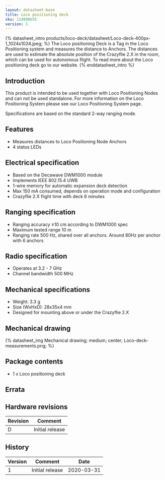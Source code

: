 ```yaml
---
layout: datasheet-base
title: Loco positioning deck
sku: 114990655
version: 1
---
```


{% datasheet_intro products/loco-deck/datasheet/Loco-deck-400px-1_1024x1024.jpeg; %}
The Loco positioning Deck is a Tag in the Loco Positioning system and measures the distance to Anchors.
The distances are used to estimate the absolute position of the Crazyflie 2.X in the room, which
can be used for autonomous flight. To read more about the Loco positioning deck go to our website.
{% enddatasheet_intro %}

## Introduction

This product is intended to be used together with Loco Positioning Nodes and can not be used standalone.
For more information on the Loco Positioning System please see our Loco Positioning System page.

Specifications are based on the standard 2-way ranging mode.

## Features

* Measures distances to Loco Positioning Node Anchors
* 4 status LEDs

## Electrical specification

* Based on the Decawave DWM1000 module
* Implements IEEE 802.15.4 UWB
* 1-wire memory for automatic expansion deck detection
* Max 150 mA consumed, depends on operation mode and configuration
* Crazyflie 2.X flight time with deck 6 minutes

## Ranging specification

* Ranging accuracy ±10 cm according to DWM1000 spec
* Maximum tested range 10 m
* Ranging rate 500 Hz, shared over all anchors. Around 80Hz per anchor with 6 anchors

## Radio specification

* Operates at 3.2 - 7 GHz
* Channel bandwidth 500 MHz

## Mechanical specifications

* Weight: 3.3 g
* Size (WxHxD): 28x35x4 mm
* Designed for mounting above or under the Crazyflie 2.X

## Mechanical drawing

{% datasheet_img Mechanical drawing; medium; center; Loco-deck-measurements.png; %}

## Package contents

* 1 x Loco positioning deck

## Errata

## Hardware revisions

| Revision | Comment |
| ------- | ------- |
| D | Initial release |

## History

| Version | Comment | Date |
| ------- | ------- | ---- |
| 1 | Initial release | 2020-03-31 |
